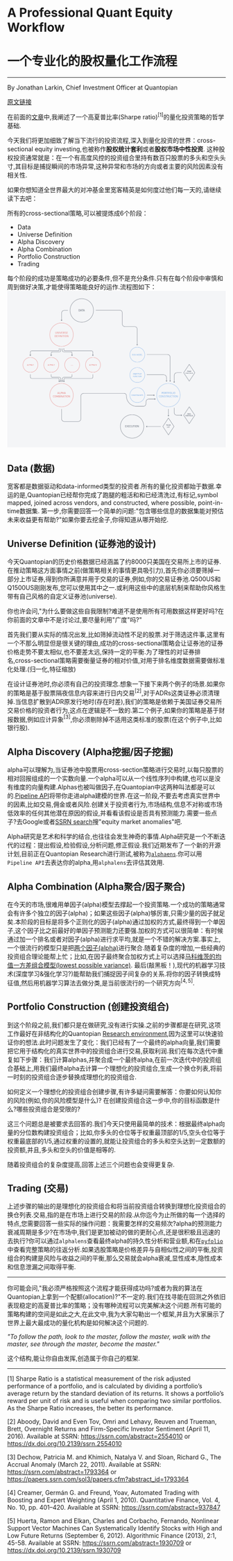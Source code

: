 # A Professional Quant Equity Workflow

# 一个专业化的股权量化工作流程


---


By Jonathan Larkin, Chief Investment Officer at Quantopian


[原文链接](https://blog.quantopian.com/a-professional-quant-equity-workflow/)


在前面的[文章](https://blog.quantopian.com/the-foundation-of-algo-success/)中,我阐述了一个高夏普比率(Sharpe ratio)$^{[1]}$的量化投资策略的哲学基础.


今天我们将更加细致了解当下流行的投资流程,深入到量化投资的世界：cross-sectional equity investing,也被称作**股权统计套利**或者**股权市场中性投资**.
这种股权投资通常就是：在一个有高度风控的投资组合里持有数百只股票的多头和空头头寸,其目标是捕捉瞬间的市场异常,这种异常和市场的方向或者主要的风险因素没有相关性.


如果你想知道全世界最大的对冲基金里宽客精英是如何度过他们每一天的,请继续读下去吧：


所有的cross-sectional策略,可以被提炼成6个阶段：
- Data
- Universe Definition
- Alpha Discovery
- Alpha Combination
- Portfolio Construction
- Trading

每个阶段的成功是策略成功的必要条件,但不是充分条件.只有在每个阶段中审慎和周到做好决策,才能使得策略能良好的运作.流程图如下：
![image](\image\workflow.jpg)

## Data (数据) ##


宽客都是数据驱动和data-informed类型的投资者.所有的量化投资都始于数据.幸运的是,Quantopian已经帮你完成了跑腿的粗活和和已经清洗过,有标记,symbol mapped, joined across vendors, and constructed, where possible, point-in-time数据集. 第一步,你需要回答一个简单的问题:"包含哪些信息的数据集能对预估未来收益更有帮助?"如果你要去挖金子,你得知道从哪开始挖.


## Universe Definition (证券池的设计) ##

今天Quantopian的历史价格数据已经涵盖了约8000只美国在交易所上市的证券.在推动策略这方面事情之前(做策略相关的事情更具吸引力),首先你必须要筛掉一部分上市证券,得到你所满意并用于交易的证券,例如,你的交易证券池.Q500US和Q1500US刚刚发布,您可以使用其中之一.或利用这些中的底层机制来帮助你风格生带有自己风格的自定义证券池(universe).

你也许会问,"为什么要做这些自我限制?难道不是使用所有可用数据这样更好吗?在你前面的文章中不是讨论过,要尽量利用"广度"吗?"

首先我们要从实际的情况出发,比如筛掉流动性不足的股票.对于筛选这件事,这里有一个不那么明显但是很关键的理由,成功的cross-sectional策略会让证券池的证券价格走势不要太相似,也不要差太远,保持一定的平衡.为了理性的对证券排名,cross-sectional策略需要衡量证券的相对价值,对用于排名维度数据需要做标准化处理.(归一化,特征缩放)

在设计证券池时,你必须有自己的投资理念.想象一下接下来两个例子的场景.如果你的策略是基于股票隔夜信息内容来进行日内交易$^{[2]}$,对于ADRs这类证券必须清理掉.当信息扩散到ADR原发行地时(存在时差),我们的策略是依赖于美国证券交易所交易价格的投资者行为,这点在逻辑是不一致的.第二个例子,如果你的策略是基于财报数据,例如应计异象$^{[3]}$,你必须剔除掉不适用这类标准的股票(在这个例子中,比如银行股).

## Alpha Discovery (Alpha挖掘/因子挖掘) ##
alpha可以理解为,当证券池中股票用cross-section策略进行交易时,以每只股票的相对回报组成的一个实数向量.一个alpha可以从一个线性序列中构建,也可以是没有维度的向量构建.Alphas也被叫做因子,在Quantopian中这两种叫法都是可以的.[Pipeline API](https://www.quantopian.com/tutorials/pipeline)将带你走进alpha建模的世界.在这一阶段,不要去考虑真实世界中的因素,比如交易,佣金或者风险.创建关于投资者行为,市场结构,信息不对称或市场低效率的任何其他潜在原因的假设,并看看该假设是否具有预测能力.需要一些点子?去Google或者[SSRN search](https://papers.ssrn.com/sol3/DisplayAbstractSearch.cfm)搜"equity market anomalies"吧.

Alpha研究是艺术和科学的结合,也往往会发生神奇的事情.Alpha研究是一个不断迭代的过程：提出假设,检验假设,分析问题,修正假设.我们近期发布了一个新的开源计划,目前正在Quantopian Research进行测试,被称为[`alphaens`](https://www.quantopian.com/posts/alphalens-a-new-tool-for-analyzing-alpha-factors).你可以用`Pipeline API`去表达你的alpha,用`alphalens`去评估其效用.

## Alpha Combination (Alpha聚合/因子聚合) ##
在今天的市场,很难用单因子(alpha)模型去撑起一个投资策略.一个成功的策略通常会有许多个独立的因子(alpha)；如果这些因子(alpha)够厉害,只需少量的因子就足矣.本阶段的目标是将多个正则化的因子(alpha)通过加权的方式,最终得到一个单因子,这个因子比之前最好的单因子预测能力还要强.加权的方式可以很简单：有时候通过加一个排名或者对因子(alpha)进行求平均,就是一个不错的解决方案.事实上,一个很流行的模型只是把[两个因子(alpha)](https://www.amazon.com/Little-Book-Still-Beats-Market/dp/0470624159/ref=sr_1_1?ie=UTF8&qid=1471483267&sr=8-1&keywords=the+little+book+that+beats+the+market)进行聚合.随着复杂度的增加,一些经典的投资组合理论能帮上忙；比如,在因子最终聚合加权方式上可以选择[马科维茨的均值一方差组合模型(lowest possible variance)](https://www.quantopian.com/posts/the-efficient-frontier-markowitz-portfolio-optimization-in-python-using-cvxopt). 最后(敲黑板！),现代的机器学习技术(深度学习&强化学习?)能帮助我们捕捉因子间复杂的关系.将你的因子转换成特征值,然后用机器学习算法去做分类,是当前很流行的一个研究方向$^{[4,5]}$.

## Portfolio Construction (创建投资组合) ##
到这个阶段之前,我们都只是在做研究,没有进行实操.之前的步骤都是在研究,这项工作最好在非结构化的Quantopian [Research environment](https://www.quantopian.com/research),因为这里可以快速验证你的想法.此时问题发生了变化：我们已经有了一个最终的alpha向量,我们需要把它用于结构化的真实世界中的投资组合进行交易,获取利润.我们在每次迭代中重复如下步骤：我们计算alphas,并聚合成一个最终alpha,在前一次迭代中的投资组合基础上,用我们最终alpha去计算一个理想化的投资组合,生成一个换仓列表,将前一时刻的投资组合逐步替换成理想化的投资组合.

如何定义一个理想化的投资组合创建步骤,有许多疑问需要解答：你要如何认知你的风险(例如,你的风险模型是什么)? 在创建投资组合这一步中,你的目标函数是什么?哪些投资组合是受限的?

这三个问题总是被要求去回答的.我们今天只使用最简单的技术：根据最终alpha向量的分位数构建投资组合；比如,你多头的仓位等于权重最顶部的1/5,空头仓位等于权重最底部的1/5,通过权重的设置的,就能让投资组合的多头和空头达到一定数额的投资额,并且,多头和空头的价值是相等的.

随着投资组合的复杂度提高,回答上述三个问题也会变得更复杂.

## Trading (交易) ##
上述步骤的输出的是理想化的投资组合和将当前投资组合转换到理想化投资组合的换仓列表.交易,指的是在市场上进行交易的阶段.从你迄今为止所做的每一个选择的特点,您需要回答一些实际的操作问题：我需要怎样的交易频次?alpha的预测能力衰减周期是多少?在市场中,我们是更加被动的做的更耐心点,还是很积极且迅速的去执行?你可以通过`alphalens`查看最终alpha的持久性分析和营业额,和在[`pyfolio`](https://quantopian.github.io/pyfolio/notebooks/round_trip_example/)中查看完整策略的往返分析.如果选股策略是价格差异与自相似性之间的平衡,投资组合的构建是风险与收益之间的平衡,那么交易就会alpha衰减,显性成本,隐性成本和信息泄漏之间取得平衡.

---

你可能会问,"我必须严格按照这个流程才能获得成功吗?或者为我的算法在Quantopian上拿到一个配额(allocation)?"不一定的.我们在找寻能在回测之外依旧表现稳定的高夏普比率的策略；没有哪种流程可以完美解决这个问题.所有可能的策略构建的空间是如此之大,在此文中,我为大家勾勒出一个框架,并且为大家展示了世界上最大最成功的量化机构是如何解决这个问题的.

*"To follow the path, look to the master, follow the master, walk with the master, see through the master, become the master."*

这个结构,能让你自由发挥,创造属于你自己的框架.

---

[1] Sharpe Ratio is a statistical measurement of the risk adjusted performance of a portfolio, and is calculated by dividing a portfolio’s average return by the standard deviation of its returns. It shows a portfolio’s reward per unit of risk and is useful when comparing two similar portfolios. As the Sharpe Ratio increases, the better its performance.

 

[2] Aboody, David and Even Tov, Omri and Lehavy, Reuven and Trueman, Brett, Overnight Returns and Firm-Specific Investor Sentiment (April 11, 2016). Available at SSRN: https://ssrn.com/abstract=2554010 or https://dx.doi.org/10.2139/ssrn.2554010

 

[3] Dechow, Patricia M. and Khimich, Natalya V. and Sloan, Richard G., The Accrual Anomaly (March 22, 2011). Available at SSRN: https://ssrn.com/abstract=1793364 or https://papers.ssrn.com/sol3/papers.cfm?abstract_id=1793364

 

[4] Creamer, Germán G. and Freund, Yoav, Automated Trading with Boosting and Expert Weighting (April 1, 2010). Quantitative Finance, Vol. 4, No. 10, pp. 401–420. Available at SSRN: https://ssrn.com/abstract=937847

 

[5] Huerta, Ramon and Elkan, Charles and Corbacho, Fernando, Nonlinear Support Vector Machines Can Systematically Identify Stocks with High and Low Future Returns (September 6, 2012). Algorithmic Finance (2013), 2:1, 45-58. Available at SSRN: https://ssrn.com/abstract=1930709 or https://dx.doi.org/10.2139/ssrn.1930709
